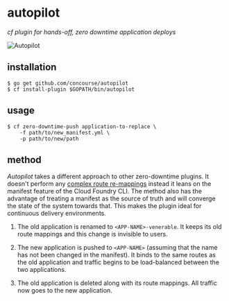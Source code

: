 # autopilot

*cf plugin for hands-off, zero downtime application deploys*

![Autopilot](http://i.imgur.com/xj2vbwk.jpg)

## installation

```
$ go get github.com/concourse/autopilot
$ cf install-plugin $GOPATH/bin/autopilot
```

## usage

```
$ cf zero-downtime-push application-to-replace \
    -f path/to/new_manifest.yml \
    -p path/to/new/path
```

## method

*Autopilot* takes a different approach to other zero-downtime plugins. It
doesn't perform any [complex route re-mappings][indiana-jones] instead it leans
on the manifest feature of the Cloud Foundry CLI. The method also has the
advantage of treating a manifest as the source of truth and will converge the
state of the system towards that. This makes the plugin ideal for continuous
delivery environments.

1. The old application is renamed to `<APP-NAME>-venerable`. It keeps its old route
   mappings and this change is invisible to users.

2. The new application is pushed to `<APP-NAME>` (assuming that the name has
   not been changed in the manifest). It binds to the same routes as the old
   application and traffic begins to be load-balanced between the two
   applications.

3. The old application is deleted along with its route mappings. All traffic
   now goes to the new application.

[indiana-jones]: https://www.youtube.com/watch?v=0gU35Tgtlmg
